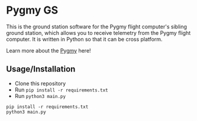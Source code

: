# Pygmy GS

This is the ground station software for the Pygmy flight computer's sibling ground station, which allows you to receive
telemetry from the Pygmy flight computer. It is written in Python so that it can be cross platform.

Learn more about the [Pygmy][pygmy-elec] here!

## Usage/Installation

- Clone this repository
- Run `pip install -r requirements.txt`
- Run `python3 main.py`

```console
pip install -r requirements.txt
python3 main.py
```

[pygmy-elec]: https://github.com/linguini1/pygmy
